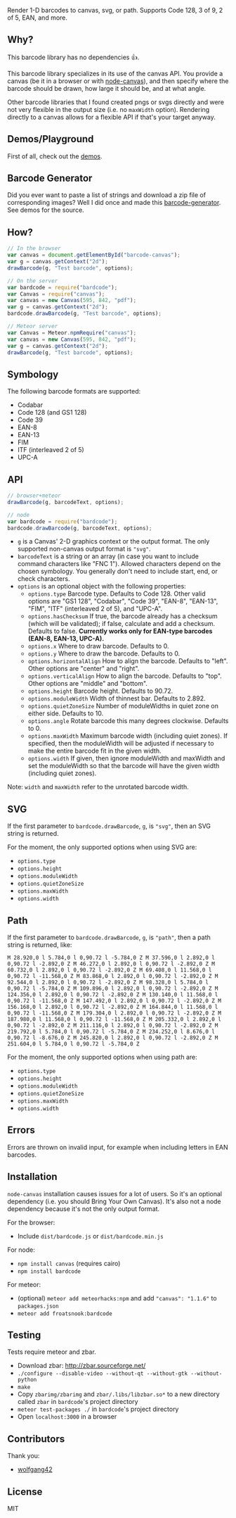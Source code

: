 Render 1-D barcodes to canvas, svg, or path.  Supports Code 128, 3 of 9, 2 of 5, EAN, and more.

## Why?
This barcode library has no dependencies 👍.

This barcode library specializes in its use of the canvas API.  You provide a canvas (be it in a browser or with [node-canvas](https://github.com/Automattic/node-canvas)), and then specify where the barcode should be drawn, how large it should be, and at what angle.

Other barcode libraries that I found created pngs or svgs directly and were not very flexible in the output size (i.e. no `maxWidth` option).  Rendering directly to a canvas allows for a flexible API if that's your target anyway.

## Demos/Playground
First of all, check out the [demos](https://froatsnook.github.io/bardcode/).

## Barcode Generator

Did you ever want to paste a list of strings and download a zip file of corresponding images?  Well I did once and made this [barcode-generator](https://froatsnook.github.io/barcode-generator).  See demos for the source.

## How?
```js
// In the browser
var canvas = document.getElementById("barcode-canvas");
var g = canvas.getContext("2d");
drawBarcode(g, "Test barcode", options);
```

```js
// On the server
var bardcode = require("bardcode");
var Canvas = require("canvas");
var canvas = new Canvas(595, 842, "pdf");
var g = canvas.getContext("2d");
bardcode.drawBarcode(g, "Test barcode", options);
```

```js
// Meteor server
var Canvas = Meteor.npmRequire("canvas");
var canvas = new Canvas(595, 842, "pdf");
var g = canvas.getContext("2d");
drawBarcode(g, "Test barcode", options);
```

## Symbology
The following barcode formats are supported:

* Codabar
* Code 128 (and GS1 128)
* Code 39
* EAN-8
* EAN-13
* FIM
* ITF (interleaved 2 of 5)
* UPC-A

## API
```js
// browser+meteor
drawBarcode(g, barcodeText, options);

// node
var bardcode = require("bardcode");
bardcode.drawBarcode(g, barcodeText, options);
```

* `g` is a Canvas' 2-D graphics context or the output format.  The only supported non-canvas output format is `"svg"`.
* `barcodeText` is a string or an array (in case you want to include command characters like "FNC 1").  Allowed characters depend on the chosen symbology.  You generally don't need to include start, end, or check characters.
* `options` is an optional object with the following properties:
    * `options.type` Barcode type.  Defaults to Code 128.  Other valid options are "GS1 128", "Codabar", "Code 39", "EAN-8", "EAN-13", "FIM", "ITF" (interleaved 2 of 5), and "UPC-A".
    * `options.hasChecksum` If true, the barcode already has a checksum (which will be validated); if false, calculate and add a checksum. Defaults to false. **Currently works only for EAN-type barcodes (EAN-8, EAN-13, UPC-A).** 
    * `options.x` Where to draw barcode.  Defaults to 0.
    * `options.y` Where to draw the barcode.  Defaults to 0.
    * `options.horizontalAlign` How to align the barcode.  Defaults to "left".  Other options are "center" and "right".
    * `options.verticalAlign` How to align the barcode.  Defaults to "top".  Other options are "middle" and "bottom".
    * `options.height` Barcode height.  Defaults to 90.72.
    * `options.moduleWidth` Width of thinnest bar.  Defaults to 2.892.
    * `options.quietZoneSize` Number of moduleWidths in quiet zone on either side.  Defaults to 10.
    * `options.angle` Rotate barcode this many degrees clockwise.  Defaults to 0.
    * `options.maxWidth` Maximum barcode width (including quiet zones).  If specified, then the moduleWidth will be adjusted if necessary to make the entire barcode fit in the given width.
    * `options.width` If given, then ignore moduleWidth and maxWidth and set the moduleWidth so that the barcode will have the given width (including quiet zones).

Note: `width` and `maxWidth` refer to the unrotated barcode width.

## SVG
If the first parameter to `bardcode.drawBarcode`, `g`, is `"svg"`, then an SVG string is returned.

For the moment, the only supported options when using SVG are:
* `options.type`
* `options.height`
* `options.moduleWidth`
* `options.quietZoneSize`
* `options.maxWidth`
* `options.width`

## Path
If the first parameter to `bardcode.drawBarcode`, `g`, is `"path"`, then a path string is returned, like:

```path
M 28.920,0 l 5.784,0 l 0,90.72 l -5.784,0 Z M 37.596,0 l 2.892,0 l 0,90.72 l -2.892,0 Z M 46.272,0 l 2.892,0 l 0,90.72 l -2.892,0 Z M 60.732,0 l 2.892,0 l 0,90.72 l -2.892,0 Z M 69.408,0 l 11.568,0 l 0,90.72 l -11.568,0 Z M 83.868,0 l 2.892,0 l 0,90.72 l -2.892,0 Z M 92.544,0 l 2.892,0 l 0,90.72 l -2.892,0 Z M 98.328,0 l 5.784,0 l 0,90.72 l -5.784,0 Z M 109.896,0 l 2.892,0 l 0,90.72 l -2.892,0 Z M 124.356,0 l 2.892,0 l 0,90.72 l -2.892,0 Z M 130.140,0 l 11.568,0 l 0,90.72 l -11.568,0 Z M 147.492,0 l 2.892,0 l 0,90.72 l -2.892,0 Z M 156.168,0 l 2.892,0 l 0,90.72 l -2.892,0 Z M 164.844,0 l 11.568,0 l 0,90.72 l -11.568,0 Z M 179.304,0 l 2.892,0 l 0,90.72 l -2.892,0 Z M 187.980,0 l 11.568,0 l 0,90.72 l -11.568,0 Z M 205.332,0 l 2.892,0 l 0,90.72 l -2.892,0 Z M 211.116,0 l 2.892,0 l 0,90.72 l -2.892,0 Z M 219.792,0 l 5.784,0 l 0,90.72 l -5.784,0 Z M 234.252,0 l 8.676,0 l 0,90.72 l -8.676,0 Z M 245.820,0 l 2.892,0 l 0,90.72 l -2.892,0 Z M 251.604,0 l 5.784,0 l 0,90.72 l -5.784,0 Z
```

For the moment, the only supported options when using path are:
* `options.type`
* `options.height`
* `options.moduleWidth`
* `options.quietZoneSize`
* `options.maxWidth`
* `options.width`

## Errors
Errors are thrown on invalid input, for example when including letters in EAN barcodes.

## Installation
`node-canvas` installation causes issues for a lot of users.  So it's an optional dependency (i.e. you should Bring Your Own Canvas).  It's also not a node dependency because it's not the only output format.

For the browser:
* Include `dist/bardcode.js` or `dist/bardcode.min.js`

For node:
* `npm install canvas` (requires cairo)
* `npm install bardcode`

For meteor:
* (optional) `meteor add meteorhacks:npm` and add `"canvas": "1.1.6"` to `packages.json`
* `meteor add froatsnook:bardcode`

## Testing
Tests require meteor and zbar.

* Download zbar: http://zbar.sourceforge.net/
* `./configure --disable-video --without-qt --without-gtk --without-python`
* `make`
* Copy `zbarimg/zbarimg` and `zbar/.libs/libzbar.so*` to a new directory called `zbar` in `bardcode`'s project directory
* `meteor test-packages ./` in `bardcode`'s project directory
* Open `localhost:3000` in a browser

## Contributors
Thank you:

* [wolfgang42](https://github.com/wolfgang42)

## License
MIT

